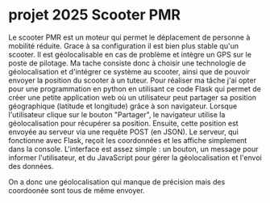 # projet 2025 Scooter PMR 

Le scooter PMR est un moteur qui permet le déplacement de personne à mobilité réduite. Grace à sa configuration il est bien plus stable qu'un scooter.
Il est géolocalisable en cas de problème et intègre un GPS sur le poste de pilotage. Ma tache consiste donc à choisir une technologie de géolocalisation et d'intégrer
ce système au scooter, ainsi que de pouvoir envoyer la position du scooter à un tuteur.
Pour réaliser ma tâche j'ai opter pour une programmation en python en utilisant ce code Flask qui permet de créer une petite
application web où un utilisateur peut partager sa position géographique (latitude et longitude) grâce à son navigateur.
Lorsque l'utilisateur clique sur le bouton "Partager", le navigateur utilise la géolocalisation pour récupérer sa position.
Ensuite, cette position est envoyée au serveur via une requête POST (en JSON). Le serveur, qui fonctionne avec Flask, reçoit
les coordonnées et les affiche simplement dans la console. L'interface est assez simple : un bouton, un message pour informer
l'utilisateur, et du JavaScript pour gérer la géolocalisation et l'envoi des données.

On a donc une géolocalisation qui manque de précision mais des coordoonée sont tous de même envoyer. 
